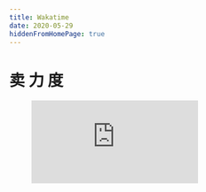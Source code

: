 ```yaml
---
title: Wakatime
date: 2020-05-29
hiddenFromHomePage: true
---
```

# 卖 力 度 

<figure><embed src="https://wakatime.com/share/@a7325ecb-f6f4-49ff-b574-91426c931dc5/ca665d51-4738-4a91-ad90-e4e7a8f70a36.svg"></embed></figure>


